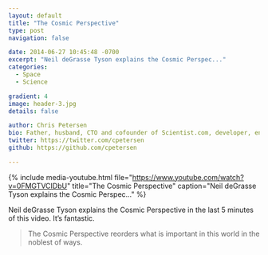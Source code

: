 ```yaml
---
layout: default
title: "The Cosmic Perspective"
type: post
navigation: false

date: 2014-06-27 10:45:48 -0700
excerpt: "Neil deGrasse Tyson explains the Cosmic Perspec..."
categories:
  - Space
  - Science

gradient: 4
image: header-3.jpg
details: false

author: Chris Petersen
bio: Father, husband, CTO and cofounder of Scientist.com, developer, entrepreneur and technologist.
twitter: https://twitter.com/cpetersen
github: https://github.com/cpetersen

---
```


{% include media-youtube.html file="https://www.youtube.com/watch?v=0FMGTVCIDbU" title="The Cosmic Perspective" caption="Neil deGrasse Tyson explains the Cosmic Perspec..." %}

Neil deGrasse Tyson explains the Cosmic Perspective in the last 5 minutes of this video. It’s fantastic. 

 > The Cosmic Perspective reorders what is important in this world in the noblest of ways.  

